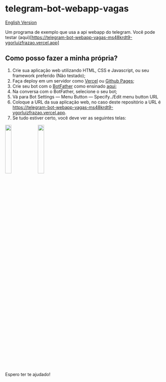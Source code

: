 # telegram-bot-webapp-vagas

[English Version](https://github.com/ygorluizfrazao/telegram-bot-webapp-vagas/blob/master/README.md)

Um programa de exemplo que usa a api webapp do telegram. Você pode testar (aqui)[https://telegram-bot-webapp-vagas-ms48krdt9-ygorluizfrazao.vercel.app]

## Como posso fazer a minha própria?

1. Crie sua aplicação web utilizando HTML, CSS e Javascript, ou seu framework preferido (Não testado);
2. Faça deploy em um servidor como [Vercel](https://vercel.com/) ou [Github Pages](https://pages.github.com);
3. Crie seu bot com o [BotFather](https://t.me/botfather) como ensinado [aqui](https://core.telegram.org/bots/tutorial);
4. Na conversa com o BotFather, selecione o seu bot;
5. Vá para Bot Settings — Menu Button — Specify../Edit menu button URL
6. Coloque a URL da sua aplicação web, no caso deste repositório a URL é https://telegram-bot-webapp-vagas-ms48krdt9-ygorluizfrazao.vercel.app.
7. Se tudo estiver certo, você deve ver as seguintes telas:

<img src="https://github.com/ygorluizfrazao/telegram-bot-webapp-vagas/assets/17025709/28aac44f-5270-4f6e-94ad-9d7366348420" style="width:20%;"/>
<img src="https://github.com/ygorluizfrazao/telegram-bot-webapp-vagas/assets/17025709/7dbd36e4-877f-4f0d-9d77-19b0a3b1dec2" style="width:20%;"/>

Espero ter te ajudado!
